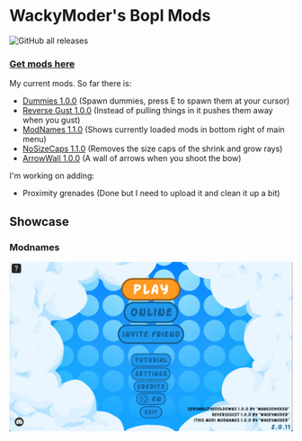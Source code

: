 # WackyModer's Bopl Mods

![GitHub all releases](https://img.shields.io/github/downloads/WackyModer/Bopl_Mods/total?logo=github)

### [Get mods here](https://github.com/WackyModer/Bopl_Mods/releases)

My current mods. So far there is:

* [Dummies 1.0.0](https://github.com/WackyModer/Bopl_Mods/releases/tag/Dummies) (Spawn dummies, press E to spawn them at your cursor)
* [Reverse Gust 1.0.0](https://github.com/WackyModer/Bopl_Mods/releases/tag/ReverseGust) (Instead of pulling things in it pushes them away when you gust)
* [ModNames 1.1.0](https://github.com/WackyModer/Bopl_Mods/releases/tag/ModNames_bugfix) (Shows currently loaded mods in bottom right of main menu)
* [NoSizeCaps 1.1.0](https://github.com/WackyModer/Bopl_Mods/releases/tag/NoSizeCaps_BugFix) (Removes the size caps of the shrink and grow rays)
* [ArrowWall 1.0.0](https://github.com/WackyModer/Bopl_Mods/releases/tag/ArrowWall) (A wall of arrows when you shoot the bow)

I'm working on adding:

* Proximity grenades (Done but I need to upload it and clean it up a bit) 

## Showcase

### Modnames

<img src="https://github.com/WackyModer/Bopl_Mods/blob/main/images/modnames.png?raw=true" alt="Modnames Showcase Image" width="600"/>
